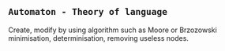 ## `Automaton - Theory of language`

Create, modify by using algorithm such as Moore or Brzozowski minimisation, determinisation, removing useless nodes.